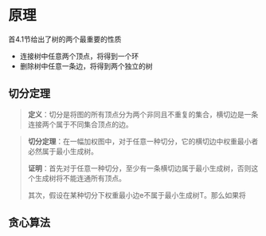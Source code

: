 # 原理

首4.1节给出了树的两个最重要的性质

- 连接树中任意两个顶点，将得到一个环
- 删除树中任意一条边，将得到两个独立的树

## 切分定理

> **定义**：切分是将图的所有顶点分为两个非同且不重复的集合，横切边是一条连接两个属于不同集合顶点的边。

> **切分定理**：在一幅加权图中，对于任意一种切分，它的横切边中权重最小者必然属于最小生成树。
>
> **证明**：首先对于任意一种切分，至少有一条横切边属于最小生成树，否则这个生成树将不能连通所有顶点。
>
> 其次，假设在某种切分下权重最小边e不属于最小生成树T。那么如果将

## 贪心算法

